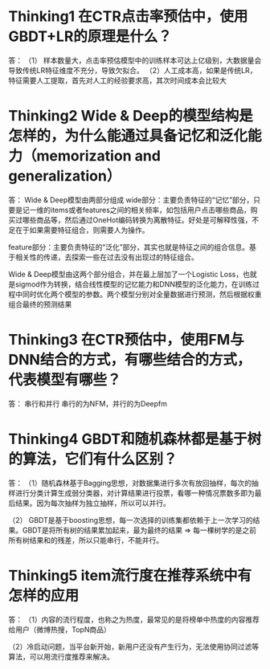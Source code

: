# Thinking1	在CTR点击率预估中，使用GBDT+LR的原理是什么？ #

答：
（1） 样本数量大，点击率预估模型中的训练样本可达上亿级别，大数据量会导致传统LR特征维度不充分，导致欠拟合。
（2）人工成本高，如果是传统LR，特征需要人工提取，首先对人工的经验要求高，其次时间成本会比较大


# Thinking2	Wide & Deep的模型结构是怎样的，为什么能通过具备记忆和泛化能力（memorization and generalization） #

答：	Wide & Deep模型由两部分组成
wide部分：主要负责特征的“记忆”部分，只要是记一维的items或者features之间的相关频率，如包括用户点击哪些商品，购买过哪些商品等，然后通过OneHot编码转换为离散特征。好处是可解释性强，不足在于如果需要特征组合，则需要人为操作。

feature部分：主要负责特征的“泛化”部分，其实也就是特征之间的组合信息。基于相关性的传递，去探索一些在过去没有出现过的特征组合。

Wide & Deep模型由这两个部分组合，并在最上层加了一个Logistic Loss，也就是sigmod作为转换，结合线性模型的记忆能力和DNN模型的泛化能力，在训练过程中同时优化两个模型的参数。两个模型分别对全量数据进行预测，然后根据权重组合最终的预测结果


# Thinking3	在CTR预估中，使用FM与DNN结合的方式，有哪些结合的方式，代表模型有哪些？ #

答： 串行和并行     串行的为NFM，并行的为Deepfm


# Thinking4	GBDT和随机森林都是基于树的算法，它们有什么区别？ #

答：
（1）随机森林基于Bagging思想，对数据集进行多次有放回抽样，每次的抽样进行分类计算生成弱分类器，对计算结果进行投票，看哪一种情况票数多即为最后结果。因为每次抽样为独立抽样，所以可以并行。

（2） GBDT是基于boosting思想，每一次选择的训练集都依赖于上一次学习的结果。GBDT是将所有树的结果累加起来，最为最终的结果 => 每一棵树学的是之前所有树结果和的残差，所以只能串行，不能并行。



# Thinking5	item流行度在推荐系统中有怎样的应用 #

答：
（1）内容的流行程度，也称之为热度，最常见的是将榜单中热度的内容推荐给用户（微博热搜，TopN商品）

（2）冷启动问题，当平台新开始，新用户还没有产生行为，无法使用协同过滤等算法，可以用流行度推荐来解决。














